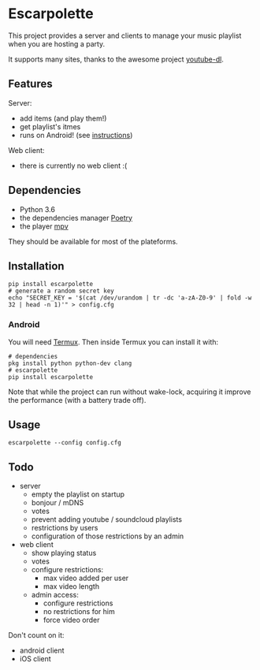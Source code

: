 # Escarpolette

This project provides a server and clients to manage your music playlist when you are hosting a party.

It supports many sites, thanks to the awesome project [youtube-dl](https://rg3.github.io/youtube-dl/).

## Features

Server:
* add items (and play them!)
* get playlist's itmes
* runs on Android! (see [instructions](#Android))

Web client:
* there is currently no web client :(

## Dependencies

* Python 3.6
* the dependencies manager [Poetry](https://poetry.eustace.io/)
* the player [mpv](https://mpv.io)

They should be available for most of the plateforms.


## Installation

```Shell
pip install escarpolette
# generate a random secret key
echo "SECRET_KEY = '$(cat /dev/urandom | tr -dc 'a-zA-Z0-9' | fold -w 32 | head -n 1)'" > config.cfg
```

### Android

You will need [Termux](https://termux.com/).
Then inside Termux you can install it with:

```Shell
# dependencies
pkg install python python-dev clang
# escarpolette
pip install escarpolette
```

Note that while the project can run without wake-lock, acquiring it improve the performance (with a battery trade off).

## Usage

```Shell
escarpolette --config config.cfg
```

## Todo

* server
    * empty the playlist on startup
    * bonjour / mDNS
    * votes
    * prevent adding youtube / soundcloud playlists
    * restrictions by users
    * configuration of those restrictions by an admin
* web client
    * show playing status
    * votes
    * configure restrictions:
        * max video added per user
        * max video length
    * admin access:
        * configure restrictions
        * no restrictions for him
        * force video order

Don't count on it:
* android client
* iOS client
